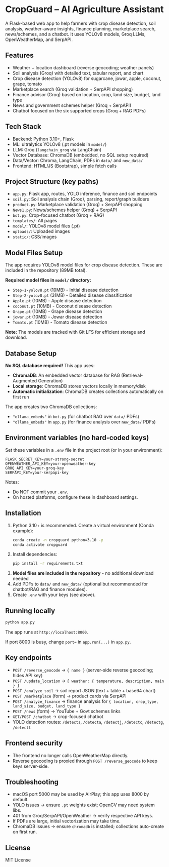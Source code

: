 # CropGuard – AI Agriculture Assistant

A Flask-based web app to help farmers with crop disease detection, soil analysis, weather-aware insights, finance planning, marketplace search, news/schemes, and a chatbot. It uses YOLOv8 models, Groq LLMs, OpenWeatherMap, and SerpAPI.

## Features
- Weather + location dashboard (reverse geocoding; weather panels)
- Soil analysis (Groq) with detailed text, tabular report, and chart
- Crop disease detection (YOLOv8) for sugarcane, jowar, apple, coconut, grape, tomato
- Marketplace search (Groq validation + SerpAPI shopping)
- Finance advisor (Groq) based on location, crop, land size, budget, land type
- News and government schemes helper (Groq + SerpAPI)
- Chatbot focused on the six supported crops (Groq + RAG PDFs)

## Tech Stack
- Backend: Python 3.10+, Flask
- ML: ultralytics YOLOv8 (.pt models in `model/`)
- LLM: Groq (`langchain_groq` via LangChain)
- Vector Database: ChromaDB (embedded, no SQL setup required)
- Data/Vector: Chroma, LangChain, PDFs in `data/` and `new_data/`
- Frontend: HTML/JS (Bootstrap), simple fetch calls

## Project Structure (key paths)
- `app.py`: Flask app, routes, YOLO inference, finance and soil endpoints
- `soil.py`: Soil analysis chain (Groq), parsing, report/graph builders
- `product.py`: Marketplace validation (Groq) + SerpAPI shopping
- `News1.py`: News/schemes helper (Groq) + SerpAPI
- `bot.py`: Crop-focused chatbot (Groq + RAG)
- `templates/`: All pages
- `model/`: YOLOv8 model files (.pt)
- `uploads/`: Uploaded images
- `static/`: CSS/images

## Model Files Setup
The app requires YOLOv8 model files for crop disease detection. These are included in the repository (89MB total).

**Required model files in `model/` directory:**
- `Step-1-yolov8.pt` (10MB) - Initial disease detection
- `Step-2-yolov8.pt` (31MB) - Detailed disease classification  
- `Apple.pt` (10MB) - Apple disease detection
- `coconut.pt` (10MB) - Coconut disease detection
- `Grape.pt` (10MB) - Grape disease detection
- `jowar.pt` (10MB) - Jowar disease detection
- `Tomato.pt` (10MB) - Tomato disease detection


**Note:** The models are tracked with Git LFS for efficient storage and download.

## Database Setup
**No SQL database required!** This app uses:
- **ChromaDB**: An embedded vector database for RAG (Retrieval-Augmented Generation)
- **Local storage**: ChromaDB stores vectors locally in memory/disk
- **Automatic initialization**: ChromaDB creates collections automatically on first run

The app creates two ChromaDB collections:
- `"ollama_embeds"` in `bot.py` (for chatbot RAG over `data/` PDFs)
- `"ollama_embeds"` in `app.py` (for finance analysis over `new_data/` PDFs)

## Environment variables (no hard-coded keys)
Set these variables in a `.env` file in the project root (or in your environment):

```
FLASK_SECRET_KEY=your-strong-secret
OPENWEATHER_API_KEY=your-openweather-key
GROQ_API_KEY=your-groq-key
SERPAPI_KEY=your-serpapi-key
```

Notes:
- Do NOT commit your `.env`.
- On hosted platforms, configure these in dashboard settings.

## Installation
1. Python 3.10+ is recommended. Create a virtual environment (Conda example):
   ```bash
   conda create -n cropguard python=3.10 -y
   conda activate cropguard
   ```
2. Install dependencies:
   ```bash
   pip install -r requirements.txt
   ```
3. **Model files are included in the repository** - no additional download needed
4. Add PDFs to `data/` and `new_data/` (optional but recommended for chatbot/RAG and finance modules).
5. Create `.env` with your keys (see above).

## Running locally
```bash
python app.py
```
The app runs at `http://localhost:8000`.

If port 8000 is busy, change `port=` in `app.run(...)` in `app.py`.

## Key endpoints
- `POST /reverse_geocode` → `{ name }` (server-side reverse geocoding; hides API key)
- `POST /update_location` → `{ weather: { temperature, description, main } }`
- `POST /analyze_soil` → soil report JSON (text + table + base64 chart)
- `POST /marketplace` (form) → product cards via SerpAPI
- `POST /analyze_finance` → finance analysis for `{ location, crop_type, land_size, budget, land_type }`
- `POST /news` (form) → YouTube + Govt schemes links
- `GET/POST /chatbot` → crop-focused chatbot
- YOLO detection routes: `/detects`, `/detecta`, `/detectj`, `/detectc`, `/detectg`, `/detectt`

## Frontend security
- The frontend no longer calls OpenWeatherMap directly.
- Reverse geocoding is proxied through `POST /reverse_geocode` to keep keys server-side.


## Troubleshooting
- macOS port 5000 may be used by AirPlay; this app uses 8000 by default.
- YOLO issues → ensure `.pt` weights exist; OpenCV may need system libs.
- 401 from Groq/SerpAPI/OpenWeather → verify respective API keys.
- If PDFs are large, initial vectorization may take time.
- ChromaDB issues → ensure `chromadb` is installed; collections auto-create on first run.

## License
MIT License